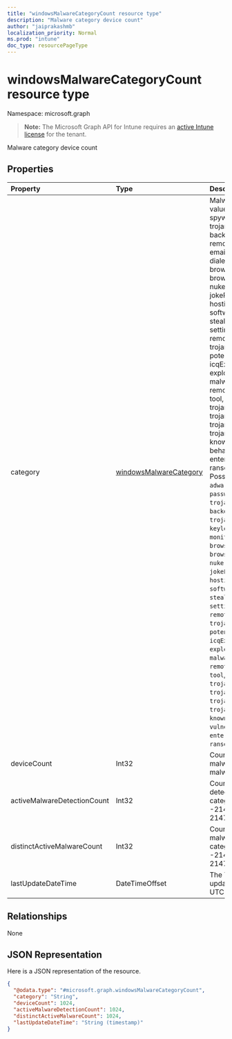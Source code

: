 ```yaml
---
title: "windowsMalwareCategoryCount resource type"
description: "Malware category device count"
author: "jaiprakashmb"
localization_priority: Normal
ms.prod: "intune"
doc_type: resourcePageType
---
```


# windowsMalwareCategoryCount resource type

Namespace: microsoft.graph

> **Note:** The Microsoft Graph API for Intune requires an [active Intune license](https://go.microsoft.com/fwlink/?linkid=839381) for the tenant.

Malware category device count

## Properties
|Property|Type|Description|
|:---|:---|:---|
|category|[windowsMalwareCategory](../resources/intune-devices-windowsmalwarecategory.md)|Malware category. Possible values are: invalid, adware, spyware, passwordStealer, trojanDownloader, worm, backdoor, remoteAccessTrojan, trojan, emailFlooder, keylogger, dialer, monitoringSoftware, browserModifier, cookie, browserPlugin, aolExploit, nuker, securityDisabler, jokeProgram, hostileActiveXControl, softwareBundler, stealthNotifier, settingsModifier, toolBar, remoteControlSoftware, trojanFtp, potentialUnwantedSoftware, icqExploit, trojanTelnet, exploit, filesharingProgram, malwareCreationTool, remote_Control_Software, tool, trojanDenialOfService, trojanDropper, trojanMassMailer, trojanMonitoringSoftware, trojanProxyServer, virus, known, unknown, spp, behavior, vulnerability, policy, enterpriseUnwantedSoftware, ransom, hipsRule. Computed. Possible values are: `invalid`, `adware`, `spyware`, `passwordStealer`, `trojanDownloader`, `worm`, `backdoor`, `remoteAccessTrojan`, `trojan`, `emailFlooder`, `keylogger`, `dialer`, `monitoringSoftware`, `browserModifier`, `cookie`, `browserPlugin`, `aolExploit`, `nuker`, `securityDisabler`, `jokeProgram`, `hostileActiveXControl`, `softwareBundler`, `stealthNotifier`, `settingsModifier`, `toolBar`, `remoteControlSoftware`, `trojanFtp`, `potentialUnwantedSoftware`, `icqExploit`, `trojanTelnet`, `exploit`, `filesharingProgram`, `malwareCreationTool`, `remote_Control_Software`, `tool`, `trojanDenialOfService`, `trojanDropper`, `trojanMassMailer`, `trojanMonitoringSoftware`, `trojanProxyServer`, `virus`, `known`, `unknown`, `spp`, `behavior`, `vulnerability`, `policy`, `enterpriseUnwantedSoftware`, `ransom`, `hipsRule`.|
|deviceCount|Int32|Count of devices with malware detections for this malware category|
|activeMalwareDetectionCount|Int32|Count of active malware detections for this malware category. Valid values -2147483648 to 2147483647|
|distinctActiveMalwareCount|Int32|Count of distinct active malwares for this malware category. Valid values -2147483648 to 2147483647|
|lastUpdateDateTime|DateTimeOffset|The Timestamp of the last update for the device count in UTC|

## Relationships
None

## JSON Representation
Here is a JSON representation of the resource.
<!-- {
  "blockType": "resource",
  "@odata.type": "microsoft.graph.windowsMalwareCategoryCount"
}
-->
``` json
{
  "@odata.type": "#microsoft.graph.windowsMalwareCategoryCount",
  "category": "String",
  "deviceCount": 1024,
  "activeMalwareDetectionCount": 1024,
  "distinctActiveMalwareCount": 1024,
  "lastUpdateDateTime": "String (timestamp)"
}
```
